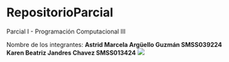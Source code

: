 # RepositorioParcial
Parcial I - Programación Computacional III

Nombre de los integrantes:
**Astrid Marcela Argüello Guzmán SMSS039224**
**Karen Beatriz Jandres Chavez SMSS013424**
<img src="https://ugb.edu.sv/wp-content/uploads/2023/06/UGB_LOGOTIPO_HORIZONTAL.png"/>

